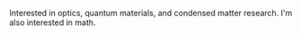 Interested in optics, quantum materials, and condensed matter research. I'm also interested in math.
